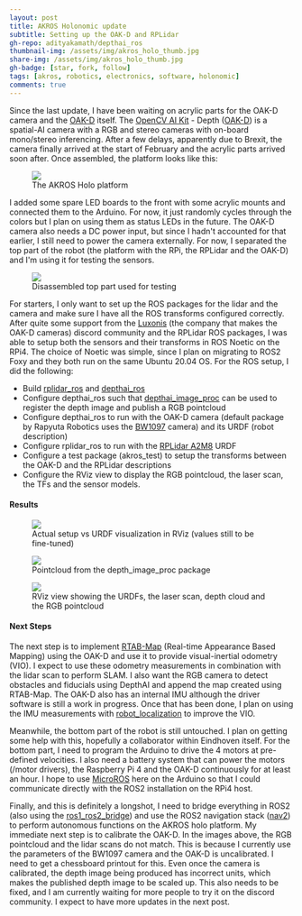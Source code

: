 ```yaml
---
layout: post
title: AKROS Holonomic update
subtitle: Setting up the OAK-D and RPLidar
gh-repo: adityakamath/depthai_ros
thumbnail-img: /assets/img/akros_holo_thumb.jpg
share-img: /assets/img/akros_holo_thumb.jpg
gh-badge: [star, fork, follow]
tags: [akros, robotics, electronics, software, holonomic]
comments: true
---
```


Since the last update, I have been waiting on acrylic parts for the OAK-D camera and the [OAK-D](https://store.opencv.ai/products/oak-d) itself. The [OpenCV AI Kit](https://opencv.org/introducing-oak-spatial-ai-powered-by-opencv/) - Depth ([OAK-D](https://docs.luxonis.com/en/latest/pages/products/bw1098obc/)) is a spatial-AI camera with a RGB and stereo cameras with on-board mono/stereo inferencing. After a few delays, apparently due to Brexit, the camera finally arrived at the start of February and the acrylic parts arrived soon after. Once assembled, the platform looks like this:

<figure class="aligncenter">
	<img src="https://adityakamath.github.com/assets/img/akros_holo_assembly.jpg" />
	<figcaption>The AKROS Holo platform</figcaption>
</figure>

I added some spare LED boards to the front with some acrylic mounts and connected them to the Arduino. For now, it just randomly cycles through the colors but I plan on using them as status LEDs in the future. The OAK-D camera also needs a DC power input, but since I hadn't accounted for that earlier, I still need to power the camera externally. For now, I separated the top part of the robot (the platform with the RPi, the RPLidar and the OAK-D) and I'm using it for testing the sensors.

<figure class="aligncenter">
	<img src="https://adityakamath.github.com/assets/img/akros_holo_assembly_top.jpg" />
	<figcaption>Disassembled top part used for testing</figcaption>
</figure>

For starters, I only want to set up the ROS packages for the lidar and the camera and make sure I have all the ROS transforms configured correctly. After quite some support from the [Luxonis](https://luxonis.com/depthai) (the company that makes the OAK-D cameras) discord community and the RPLidar ROS packages, I was able to setup both the sensors and their transforms in ROS Noetic on the RPi4. The choice of Noetic was simple, since I plan on migrating to ROS2 Foxy and they both run on the same Ubuntu 20.04 OS. For the ROS setup, I did the following:

* Build [rplidar_ros](https://github.com/adityakamath/rplidar_ros) and [depthai_ros](https://github.com/adityakamath/depthai_ros)
* Configure depthai_ros such that [depthai_image_proc](http://wiki.ros.org/depth_image_proc) can be used to register the depth image and publish a RGB pointcloud
* Configure depthai_ros to run with the OAK-D camera (default package by Rapyuta Robotics uses the [BW1097](https://docs.luxonis.com/en/latest/pages/products/bw1097/) camera) and its URDF (robot description)
* Configure rplidar_ros to run with the [RPLidar A2M8](https://www.slamtec.com/en/Lidar/A2) URDF
* Configure a test package (akros_test) to setup the transforms between the OAK-D and the RPLidar descriptions
* Configure the RViz view to display the RGB pointcloud, the laser scan, the TFs and the sensor models. 

#### Results

<figure class="aligncenter">
	<img src="https://adityakamath.github.com/assets/img/akros_holo_top_vs_urdf.jpg" />
	<figcaption>Actual setup vs URDF visualization in RViz (values still to be fine-tuned)</figcaption>
</figure>

<figure class="aligncenter">
	<img src="https://adityakamath.github.com/assets/img/akros_holo_top_pointcloud.jpg" />
	<figcaption>Pointcloud from the depth_image_proc package</figcaption>
</figure>


<figure class="aligncenter">
	<img src="https://adityakamath.github.com/assets/img/akros_holo_top_viz.jpg" />
	<figcaption>RViz view showing the URDFs, the laser scan, depth cloud and the RGB pointcloud</figcaption>
</figure>

#### Next Steps

The next step is to implement [RTAB-Map](http://introlab.github.io/rtabmap/) (Real-time Appearance Based Mapping) using the OAK-D and use it to provide visual-inertial odometry (VIO). I expect to use these odometry measurements in combination with the lidar scan to perform SLAM. I also want the RGB camera to detect obstacles and fiducials using DepthAI and append the map created using RTAB-Map. The OAK-D also has an internal IMU although the driver software is still a work in progress. Once that has been done, I plan on using the IMU measurements with [robot_localization](http://wiki.ros.org/robot_localization) to improve the VIO. 

Meanwhile, the bottom part of the robot is still untouched. I plan on getting some help with this, hopefully a collaborator within Eindhoven itself. For the bottom part, I need to program the Arduino to drive the 4 motors at pre-defined velocities. I also need a battery system that can power the motors (/motor drivers), the Raspberry Pi 4 and the OAK-D continuously for at least an hour. I hope to use [MicroROS](https://micro.ros.org/) here on the Arduino so that I could communicate directly with the ROS2 installation on the RPi4 host.

Finally, and this is definitely a longshot, I need to bridge everything in ROS2 (also using the [ros1_ros2_bridge](https://github.com/ros2/ros1_bridge)) and use the ROS2 navigation stack ([nav2](https://navigation.ros.org/)) to perform autonomous functions on the AKROS holo platform. My immediate next step is to calibrate the OAK-D. In the images above, the RGB pointcloud and the lidar scans do not match. This is because I currently use the parameters of the BW1097 camera and the OAK-D is uncalibrated. I need to get a chessboard printout for this. Even once the camera is calibrated, the depth image being produced has incorrect units, which makes the published depth image to be scaled up. This also needs to be fixed, and I am currently waiting for more people to try it on the discord community. I expect to have more updates in the next post.
